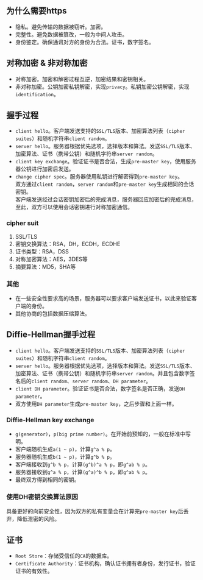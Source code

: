 ## 为什么需要https
* 隐私。避免传输的数据被窃听。加密。
* 完整性。避免数据被篡改，一般为中间人攻击。
* 身份鉴定。确保通讯对方的身份为合法。证书，数字签名。

## 对称加密 & 非对称加密
* 对称加密。加密和解密过程互逆，加密结果和密钥相关。
* 非对称加密。公钥加密私钥解密，实现`privacy`。私钥加密公钥解密，实现`identification`。

## 握手过程
* `client hello`。客户端发送支持的`SSL/TLS`版本、加密算法列表（`cipher suites`）和随机字符串`client random`。
* `server hello`。服务器根据优先选项，选择版本和算法。发送`SSL/TLS`版本、加密算法、证书（携带公钥）和随机字符串`server random`。
* `client key exchange`。验证证书是否合法，生成`pre-master key`，使用服务器公钥进行加密后发送。
* `change cipher spec`。服务器使用私钥进行解密得到`pre-master key`。\
双方通过`client random`，`server random`和`pre-master key`生成相同的会话密钥。\
客户端发送经过会话密钥加密后的完成消息，服务器回应加密后的完成消息，至此，双方可以使用会话密钥进行对称加密通信。

### cipher suit
1. SSL/TLS
2. 密钥交换算法：RSA，DH，ECDH，ECDHE
3. 证书类型：RSA，DSS
4. 对称加密算法：AES，3DES等
5. 摘要算法：MD5，SHA等

### 其他
* 在一些安全性要求高的场景，服务器可以要求客户端发送证书，以此来验证客户端的身份。
* 其他协商的包括数据压缩算法。

## Diffie-Hellman握手过程
* `client hello`。客户端发送支持的`SSL/TLS`版本、加密算法列表（`cipher suites`）和随机字符串`client random`。
* `server hello`。服务器根据优先选项，选择版本和算法。发送`SSL/TLS`版本、加密算法、证书（携带公钥）和随机字符串`server random`。并且包含数字签名后的`client random`、`server random`、`DH parameter`。
* `client DH parameter`。验证证书是否合法，数字签名是否正确，发送`DH parameter`。
* 双方使用`DH parameter`生成`pre-master key`，之后步骤和上面一样。

### Diffie-Hellman key exchange
* `g(generator)`，`p(big prime number)`。在开始前预知的，一般在标准中写明。
* 客户端随机生成`a(1 ~ p)`，计算`g^a % p`。
* 服务器随机生成`b(1 ~ p)`，计算`g^b % p`。
* 客户端接收到`g^b % p`，计算`(g^b)^a % p`，即`g^ab % p`。
* 服务器接收到`g^a % p`，计算`(g^a)^b % p`，即`g^ab % p`。
* 最终双方得到相同的密钥。

### 使用DH密钥交换算法原因
具备更好的向前安全性，因为双方的私有变量会在计算完`pre-master key`后丢弃，降低泄密的风险。

## 证书
* `Root Store`：存储受信任的`CA`的数据库。
* `Certificate Authority`：证书机构，确认证书拥有者身份，发行证书，验证证书的有效性。